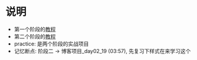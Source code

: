 # 说明
- 第一个阶段的[教程](https://www.bilibili.com/video/av82212818?from=search&seid=5352495607503169917)
- 第二个阶段的[教程](https://www.bilibili.com/video/av82223791?from=search&seid=5352495607503169917)
- practice: 是两个阶段的实战项目
- 记忆断点: 阶段二 -> 博客项目_day02_19 (03:57), 先复习下样式在来学习这个


